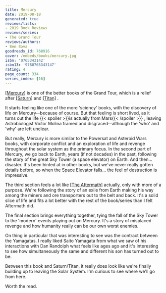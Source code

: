 ```yaml
---
title: Mercury
date: 2019-08-18
generated: true
reviews/lists:
- 2019 Book Reviews
reviews/series:
- The Grand Tour
reviews/authors:
- Ben Bova
goodreads_id: 768916
cover: /embeds/books/mercury.jpg
isbn: '0765343142'
isbn13: '9780765343147'
rating: 4
page_count: 334
series_index: [16]
---
```

[[Mercury]]() is one of the better books of the Grand Tour, which is a relief after [[Saturn]]() and [[Titan]]() .  

It starts feeling like one of the more 'sciency' books, with the discovery of life on Mercury--because of course. But that feeling is short lived, as it turns out the life  {{< spoiler >}}is actually from Mars{{< /spoiler >}} , leaving Astrobiologist Victor Molina framed and disgraced--although the 'who' and 'why' are left unclear.  

<!--more-->

But really, Mercury is more similar to the Powersat and Asteroid Wars books, with corporate conflict and an exploration of life and revenge throughout the solar system as the primary focus. In the second part of Mercury, we go back to Earth, years (if not decades) in the past, following the story of the great Sky Tower (a space elevator) on Earth. And then... disaster. It's been hinted at in other books, but we've never really gotten details before, so when the Space Elevator falls... the feel of destruction is impressive.  

The third section feels a lot like [[The Aftermath]]() actually, only with more of a purpose. We're following the story of an exile from Earth making his way among the miners and ore transporters out to the belt and back. It's a solid slice of life and fits a lot better with the rest of the book/series than I felt Aftermath did.  

The final section brings everything together, tying the fall of the Sky Tower to the 'modern' events playing out on Mercury. It's a story of misplaced revenge and how humanity really can be our own worst enemies.  

On thing in particular that was interesting to see was the contract between the Yamagatas. I really liked Saito Yamagata from what we saw of his interactions with Dan Randolph what feels like ages ago and it's interesting to see how simultaneously the same and different his son has turned out to be.  

Between this book and Saturn/Titan, it really does look like we're finally building up to leaving the Solar System. I'm curious to see where we'll go from here.  

Worth the read.
